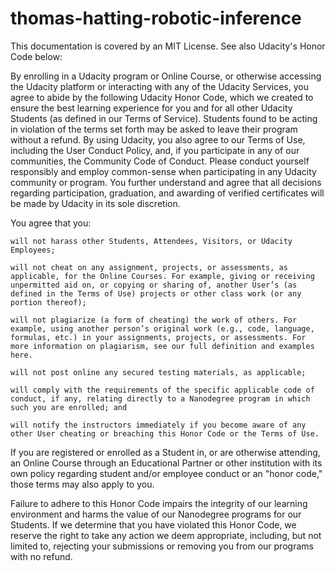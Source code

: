 # thomas-hatting-robotic-inference

This documentation is covered by an MIT License.  See also Udacity's Honor Code below:


By enrolling in a Udacity program or Online Course, or otherwise accessing the Udacity platform or interacting with any of the Udacity Services, you agree to abide by the following Udacity Honor Code, which we created to ensure the best learning experience for you and for all other Udacity Students (as defined in our Terms of Service). Students found to be acting in violation of the terms set forth may be asked to leave their program without a refund. By using Udacity, you also agree to our Terms of Use, including the User Conduct Policy, and, if you participate in any of our communities, the Community Code of Conduct. Please conduct yourself responsibly and employ common-sense when participating in any Udacity community or program. You further understand and agree that all decisions regarding participation, graduation, and awarding of verified certificates will be made by Udacity in its sole discretion.

You agree that you:

    will not harass other Students, Attendees, Visitors, or Udacity Employees;

    will not cheat on any assignment, projects, or assessments, as applicable, for the Online Courses. For example, giving or receiving unpermitted aid on, or copying or sharing of, another User’s (as defined in the Terms of Use) projects or other class work (or any portion thereof);

    will not plagiarize (a form of cheating) the work of others. For example, using another person’s original work (e.g., code, language, formulas, etc.) in your assignments, projects, or assessments. For more information on plagiarism, see our full definition and examples here.

    will not post online any secured testing materials, as applicable;

    will comply with the requirements of the specific applicable code of conduct, if any, relating directly to a Nanodegree program in which such you are enrolled; and

    will notify the instructors immediately if you become aware of any other User cheating or breaching this Honor Code or the Terms of Use.

If you are registered or enrolled as a Student in, or are otherwise attending, an Online Course through an Educational Partner or other institution with its own policy regarding student and/or employee conduct or an "honor code," those terms may also apply to you.

Failure to adhere to this Honor Code impairs the integrity of our learning environment and harms the value of our Nanodegree programs for our Students. If we determine that you have violated this Honor Code, we reserve the right to take any action we deem appropriate, including, but not limited to, rejecting your submissions or removing you from our programs with no refund.
